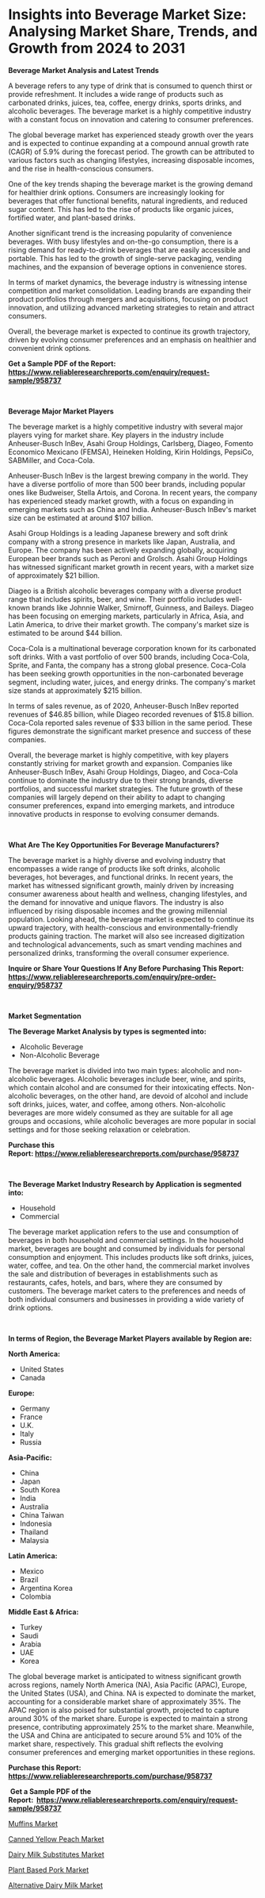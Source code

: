 <p><h1>Insights into Beverage Market Size: Analysing Market Share, Trends, and Growth from 2024 to 2031</h1></p><p><strong>Beverage Market Analysis and Latest Trends</strong></p>
<p><p>A beverage refers to any type of drink that is consumed to quench thirst or provide refreshment. It includes a wide range of products such as carbonated drinks, juices, tea, coffee, energy drinks, sports drinks, and alcoholic beverages. The beverage market is a highly competitive industry with a constant focus on innovation and catering to consumer preferences.</p><p>The global beverage market has experienced steady growth over the years and is expected to continue expanding at a compound annual growth rate (CAGR) of 5.9% during the forecast period. The growth can be attributed to various factors such as changing lifestyles, increasing disposable incomes, and the rise in health-conscious consumers.</p><p>One of the key trends shaping the beverage market is the growing demand for healthier drink options. Consumers are increasingly looking for beverages that offer functional benefits, natural ingredients, and reduced sugar content. This has led to the rise of products like organic juices, fortified water, and plant-based drinks.</p><p>Another significant trend is the increasing popularity of convenience beverages. With busy lifestyles and on-the-go consumption, there is a rising demand for ready-to-drink beverages that are easily accessible and portable. This has led to the growth of single-serve packaging, vending machines, and the expansion of beverage options in convenience stores.</p><p>In terms of market dynamics, the beverage industry is witnessing intense competition and market consolidation. Leading brands are expanding their product portfolios through mergers and acquisitions, focusing on product innovation, and utilizing advanced marketing strategies to retain and attract consumers.</p><p>Overall, the beverage market is expected to continue its growth trajectory, driven by evolving consumer preferences and an emphasis on healthier and convenient drink options.</p></p>
<p><strong>Get a Sample PDF of the Report:&nbsp; <a href="https://www.reliableresearchreports.com/enquiry/request-sample/958737">https://www.reliableresearchreports.com/enquiry/request-sample/958737</a></strong></p>
<p>&nbsp;</p>
<p><strong>Beverage Major Market Players</strong></p>
<p><p>The beverage market is a highly competitive industry with several major players vying for market share. Key players in the industry include Anheuser-Busch InBev, Asahi Group Holdings, Carlsberg, Diageo, Fomento Economico Mexicano (FEMSA), Heineken Holding, Kirin Holdings, PepsiCo, SABMiller, and Coca-Cola.</p><p>Anheuser-Busch InBev is the largest brewing company in the world. They have a diverse portfolio of more than 500 beer brands, including popular ones like Budweiser, Stella Artois, and Corona. In recent years, the company has experienced steady market growth, with a focus on expanding in emerging markets such as China and India. Anheuser-Busch InBev's market size can be estimated at around $107 billion.</p><p>Asahi Group Holdings is a leading Japanese brewery and soft drink company with a strong presence in markets like Japan, Australia, and Europe. The company has been actively expanding globally, acquiring European beer brands such as Peroni and Grolsch. Asahi Group Holdings has witnessed significant market growth in recent years, with a market size of approximately $21 billion.</p><p>Diageo is a British alcoholic beverages company with a diverse product range that includes spirits, beer, and wine. Their portfolio includes well-known brands like Johnnie Walker, Smirnoff, Guinness, and Baileys. Diageo has been focusing on emerging markets, particularly in Africa, Asia, and Latin America, to drive their market growth. The company's market size is estimated to be around $44 billion.</p><p>Coca-Cola is a multinational beverage corporation known for its carbonated soft drinks. With a vast portfolio of over 500 brands, including Coca-Cola, Sprite, and Fanta, the company has a strong global presence. Coca-Cola has been seeking growth opportunities in the non-carbonated beverage segment, including water, juices, and energy drinks. The company's market size stands at approximately $215 billion.</p><p>In terms of sales revenue, as of 2020, Anheuser-Busch InBev reported revenues of $46.85 billion, while Diageo recorded revenues of $15.8 billion. Coca-Cola reported sales revenue of $33 billion in the same period. These figures demonstrate the significant market presence and success of these companies.</p><p>Overall, the beverage market is highly competitive, with key players constantly striving for market growth and expansion. Companies like Anheuser-Busch InBev, Asahi Group Holdings, Diageo, and Coca-Cola continue to dominate the industry due to their strong brands, diverse portfolios, and successful market strategies. The future growth of these companies will largely depend on their ability to adapt to changing consumer preferences, expand into emerging markets, and introduce innovative products in response to evolving consumer demands.</p></p>
<p>&nbsp;</p>
<p><strong>What Are The Key Opportunities For Beverage Manufacturers?</strong></p>
<p><p>The beverage market is a highly diverse and evolving industry that encompasses a wide range of products like soft drinks, alcoholic beverages, hot beverages, and functional drinks. In recent years, the market has witnessed significant growth, mainly driven by increasing consumer awareness about health and wellness, changing lifestyles, and the demand for innovative and unique flavors. The industry is also influenced by rising disposable incomes and the growing millennial population. Looking ahead, the beverage market is expected to continue its upward trajectory, with health-conscious and environmentally-friendly products gaining traction. The market will also see increased digitization and technological advancements, such as smart vending machines and personalized drinks, transforming the overall consumer experience.</p></p>
<p><strong>Inquire or Share Your Questions If Any Before Purchasing This Report: <a href="https://www.reliableresearchreports.com/enquiry/pre-order-enquiry/958737">https://www.reliableresearchreports.com/enquiry/pre-order-enquiry/958737</a></strong></p>
<p>&nbsp;</p>
<p><strong>Market Segmentation</strong></p>
<p><strong>The Beverage Market Analysis by types is segmented into:</strong></p>
<p><ul><li>Alcoholic Beverage</li><li>Non-Alcoholic Beverage</li></ul></p>
<p><p>The beverage market is divided into two main types: alcoholic and non-alcoholic beverages. Alcoholic beverages include beer, wine, and spirits, which contain alcohol and are consumed for their intoxicating effects. Non-alcoholic beverages, on the other hand, are devoid of alcohol and include soft drinks, juices, water, and coffee, among others. Non-alcoholic beverages are more widely consumed as they are suitable for all age groups and occasions, while alcoholic beverages are more popular in social settings and for those seeking relaxation or celebration.</p></p>
<p><strong>Purchase this Report:&nbsp;<a href="https://www.reliableresearchreports.com/purchase/958737">https://www.reliableresearchreports.com/purchase/958737</a></strong></p>
<p>&nbsp;</p>
<p><strong>The Beverage Market Industry Research by Application is segmented into:</strong></p>
<p><ul><li>Household</li><li>Commercial</li></ul></p>
<p><p>The beverage market application refers to the use and consumption of beverages in both household and commercial settings. In the household market, beverages are bought and consumed by individuals for personal consumption and enjoyment. This includes products like soft drinks, juices, water, coffee, and tea. On the other hand, the commercial market involves the sale and distribution of beverages in establishments such as restaurants, cafes, hotels, and bars, where they are consumed by customers. The beverage market caters to the preferences and needs of both individual consumers and businesses in providing a wide variety of drink options.</p></p>
<p>&nbsp;</p>
<p><strong>In terms of Region, the Beverage Market Players available by Region are:</strong></p>
<p>
    <p> <strong> North America: </strong>
        <ul>
            <li>United States</li>
            <li>Canada</li>
        </ul>
        </p> 
    <p> <strong> Europe: </strong>
        <ul>
            <li>Germany</li>
            <li>France</li>
            <li>U.K.</li>
            <li>Italy</li>
            <li>Russia</li>
        </ul>
        </p> 
    <p> <strong> Asia-Pacific: </strong>
        <ul>
            <li>China</li>
            <li>Japan</li>
            <li>South Korea</li>
            <li>India</li>
            <li>Australia</li>
            <li>China Taiwan</li>
            <li>Indonesia</li>
            <li>Thailand</li>
            <li>Malaysia</li>
        </ul>
        </p> 
    <p> <strong> Latin America: </strong>
        <ul>
            <li>Mexico</li>
            <li>Brazil</li>
            <li>Argentina Korea</li>
            <li>Colombia</li>
        </ul>
        </p> 
    <p> <strong> Middle East & Africa: </strong>
        <ul>
            <li>Turkey</li>
            <li>Saudi</li>
            <li>Arabia</li>
            <li>UAE</li>
            <li>Korea</li>
        </ul>
    </p>
    </p>
<p><p>The global beverage market is anticipated to witness significant growth across regions, namely North America (NA), Asia Pacific (APAC), Europe, the United States (USA), and China. NA is expected to dominate the market, accounting for a considerable market share of approximately 35%. The APAC region is also poised for substantial growth, projected to capture around 30% of the market share. Europe is expected to maintain a strong presence, contributing approximately 25% to the market share. Meanwhile, the USA and China are anticipated to secure around 5% and 10% of the market share, respectively. This gradual shift reflects the evolving consumer preferences and emerging market opportunities in these regions.</p></p>
<p><strong>Purchase this Report: <a href="https://www.reliableresearchreports.com/purchase/958737">https://www.reliableresearchreports.com/purchase/958737</a></strong></p>
<p>&nbsp;<strong>Get a Sample PDF of the Report:&nbsp;&nbsp;<a href="https://www.reliableresearchreports.com/enquiry/request-sample/958737">https://www.reliableresearchreports.com/enquiry/request-sample/958737</a></strong></p>
<p><strong></strong></p>
<p><p><a href="https://github.com/sofayahoo2023/Market-Research-Report-List-2/blob/main/muffins-market.md">Muffins Market</a></p><p><a href="https://github.com/luckyshygirl/Market-Research-Report-List-2/blob/main/canned-yellow-peach-market.md">Canned Yellow Peach Market</a></p><p><a href="https://github.com/gdfhhhj/Market-Research-Report-List-2/blob/main/dairy-milk-substitutes-market.md">Dairy Milk Substitutes Market</a></p><p><a href="https://github.com/vimar16th/Market-Research-Report-List-2/blob/main/plant-based-pork-market.md">Plant Based Pork Market</a></p><p><a href="https://github.com/gulaimolin/Market-Research-Report-List-2/blob/main/alternative-dairy-milk-market.md">Alternative Dairy Milk Market</a></p></p>